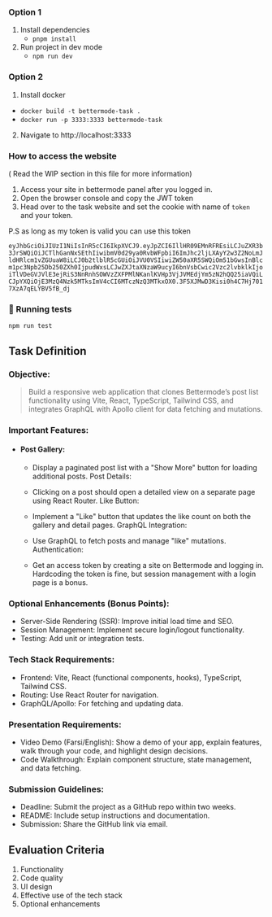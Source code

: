 ### Option 1

1. Install dependencies
   - `pnpm install`
2. Run project in dev mode
   - `npm run dev`

### Option 2

1. Install docker

- `docker build -t bettermode-task .`
- `docker run -p 3333:3333 bettermode-task`

2. Navigate to http://localhost:3333

### How to access the website

( Read the WIP section in this file for more information)

1. Access your site in bettermode panel after you logged in.
2. Open the browser console and copy the JWT token
3. Head over to the task website and set the cookie with name of `token` and your token.

P.S as long as my token is valid you can use this token

`eyJhbGciOiJIUzI1NiIsInR5cCI6IkpXVCJ9.eyJpZCI6IllHR09EMnRFREsiLCJuZXR3b3JrSWQiOiJCTlhGanNxSEthIiwibmV0d29ya0RvbWFpbiI6ImJhc2ljLXAyY2w3Z2NoLmJldHRlcm1vZGUuaW8iLCJ0b2tlblR5cGUiOiJVU0VSIiwiZW50aXR5SWQiOm51bGwsInBlcm1pc3Npb25Db250ZXh0IjpudWxsLCJwZXJtaXNzaW9ucyI6bnVsbCwic2Vzc2lvbklkIjoiTlVDeGVJVlE3ejRiS3NnRnhSOWVzZXFPMlNKanlKVHp3VjJVMEdjYm5zN2hQQ25iaVQiLCJpYXQiOjE3MzQ4Nzk5MTksImV4cCI6MTczNzQ3MTkxOX0.3F5XJMwD3Kisi0h4C7Hj7017XzA7qELYBV5fB_dj`

### 🧪 Running tests

`npm run test`

## Task Definition

### Objective:

> Build a responsive web application that clones Bettermode’s post list functionality using Vite, React, TypeScript, Tailwind CSS, and integrates GraphQL with Apollo client for data fetching and mutations.

### Important Features:

- #### Post Gallery:

  - Display a paginated post list with a "Show More" button for loading additional posts.
    Post Details:

  - Clicking on a post should open a detailed view on a separate page using React Router.
    Like Button:

  - Implement a "Like" button that updates the like count on both the gallery and detail pages.
    GraphQL Integration:

  - Use GraphQL to fetch posts and manage "like" mutations.
    Authentication:

  - Get an access token by creating a site on Bettermode and logging in. Hardcoding the token is fine, but session management with a login page is a bonus.

### Optional Enhancements (Bonus Points):

- Server-Side Rendering (SSR): Improve initial load time and SEO.
- Session Management: Implement secure login/logout functionality.
- Testing: Add unit or integration tests.

### Tech Stack Requirements:

- Frontend: Vite, React (functional components, hooks), TypeScript, Tailwind CSS.
- Routing: Use React Router for navigation.
- GraphQL/Apollo: For fetching and updating data.

### Presentation Requirements:

- Video Demo (Farsi/English): Show a demo of your app, explain features, walk through your code, and highlight design decisions.
- Code Walkthrough: Explain component structure, state management, and data fetching.

### Submission Guidelines:

- Deadline: Submit the project as a GitHub repo within two weeks.
- README: Include setup instructions and documentation.
- Submission: Share the GitHub link via email.

## Evaluation Criteria

1. Functionality
2. Code quality
3. UI design
4. Effective use of the tech stack
5. Optional enhancements
